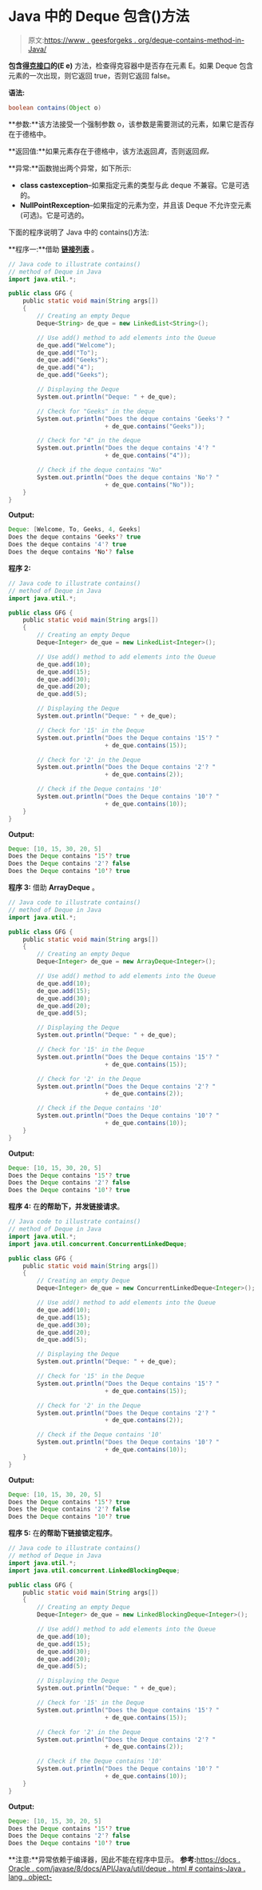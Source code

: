 # Java 中的 Deque 包含()方法

> 原文:[https://www . geesforgeks . org/deque-contains-method-in-Java/](https://www.geeksforgeeks.org/deque-contains-method-in-java/)

**包含[得克接口](https://www.geeksforgeeks.org/deque-interface-java-example/)的(E e)** 方法，检查得克容器中是否存在元素 E。如果 Deque 包含元素的一次出现，则它返回 true，否则它返回 false。

**语法:**

```java
boolean contains(Object o)
```

**参数:**该方法接受一个强制参数 o，该参数是需要测试的元素，如果它是否存在于德格中。

**返回值:**如果元素存在于德格中，该方法返回*真*，否则返回*假。*

**异常:**函数抛出两个异常，如下所示:

*   **class castexception**–如果指定元素的类型与此 deque 不兼容。它是可选的。
*   **NullPointRexception**–如果指定的元素为空，并且该 Deque 不允许空元素(可选)。它是可选的。

下面的程序说明了 Java 中的 contains()方法:

**程序一:**借助 [**链接列表**](https://www.geeksforgeeks.org/linked-list-in-java/) 。

```java
// Java code to illustrate contains()
// method of Deque in Java
import java.util.*;

public class GFG {
    public static void main(String args[])
    {
        // Creating an empty Deque
        Deque<String> de_que = new LinkedList<String>();

        // Use add() method to add elements into the Queue
        de_que.add("Welcome");
        de_que.add("To");
        de_que.add("Geeks");
        de_que.add("4");
        de_que.add("Geeks");

        // Displaying the Deque
        System.out.println("Deque: " + de_que);

        // Check for "Geeks" in the deque
        System.out.println("Does the deque contains 'Geeks'? "
                           + de_que.contains("Geeks"));

        // Check for "4" in the deque
        System.out.println("Does the deque contains '4'? "
                           + de_que.contains("4"));

        // Check if the deque contains "No"
        System.out.println("Does the deque contains 'No'? "
                           + de_que.contains("No"));
    }
}
```

**Output:**

```java
Deque: [Welcome, To, Geeks, 4, Geeks]
Does the deque contains 'Geeks'? true
Does the deque contains '4'? true
Does the deque contains 'No'? false

```

**程序 2:**

```java
// Java code to illustrate contains()
// method of Deque in Java
import java.util.*;

public class GFG {
    public static void main(String args[])
    {
        // Creating an empty Deque
        Deque<Integer> de_que = new LinkedList<Integer>();

        // Use add() method to add elements into the Queue
        de_que.add(10);
        de_que.add(15);
        de_que.add(30);
        de_que.add(20);
        de_que.add(5);

        // Displaying the Deque
        System.out.println("Deque: " + de_que);

        // Check for '15' in the Deque
        System.out.println("Does the Deque contains '15'? "
                           + de_que.contains(15));

        // Check for '2' in the Deque
        System.out.println("Does the Deque contains '2'? "
                           + de_que.contains(2));

        // Check if the Deque contains '10'
        System.out.println("Does the Deque contains '10'? "
                           + de_que.contains(10));
    }
}
```

**Output:**

```java
Deque: [10, 15, 30, 20, 5]
Does the Deque contains '15'? true
Does the Deque contains '2'? false
Does the Deque contains '10'? true

```

**程序 3:** 借助 **ArrayDeque** 。

```java
// Java code to illustrate contains()
// method of Deque in Java
import java.util.*;

public class GFG {
    public static void main(String args[])
    {
        // Creating an empty Deque
        Deque<Integer> de_que = new ArrayDeque<Integer>();

        // Use add() method to add elements into the Queue
        de_que.add(10);
        de_que.add(15);
        de_que.add(30);
        de_que.add(20);
        de_que.add(5);

        // Displaying the Deque
        System.out.println("Deque: " + de_que);

        // Check for '15' in the Deque
        System.out.println("Does the Deque contains '15'? "
                           + de_que.contains(15));

        // Check for '2' in the Deque
        System.out.println("Does the Deque contains '2'? "
                           + de_que.contains(2));

        // Check if the Deque contains '10'
        System.out.println("Does the Deque contains '10'? "
                           + de_que.contains(10));
    }
}
```

**Output:**

```java
Deque: [10, 15, 30, 20, 5]
Does the Deque contains '15'? true
Does the Deque contains '2'? false
Does the Deque contains '10'? true

```

**程序 4:** 在**的帮助下，并发链接请求**。

```java
// Java code to illustrate contains()
// method of Deque in Java
import java.util.*;
import java.util.concurrent.ConcurrentLinkedDeque;

public class GFG {
    public static void main(String args[])
    {
        // Creating an empty Deque
        Deque<Integer> de_que = new ConcurrentLinkedDeque<Integer>();

        // Use add() method to add elements into the Queue
        de_que.add(10);
        de_que.add(15);
        de_que.add(30);
        de_que.add(20);
        de_que.add(5);

        // Displaying the Deque
        System.out.println("Deque: " + de_que);

        // Check for '15' in the Deque
        System.out.println("Does the Deque contains '15'? "
                           + de_que.contains(15));

        // Check for '2' in the Deque
        System.out.println("Does the Deque contains '2'? "
                           + de_que.contains(2));

        // Check if the Deque contains '10'
        System.out.println("Does the Deque contains '10'? "
                           + de_que.contains(10));
    }
}
```

**Output:**

```java
Deque: [10, 15, 30, 20, 5]
Does the Deque contains '15'? true
Does the Deque contains '2'? false
Does the Deque contains '10'? true

```

**程序 5:** 在**的帮助下链接锁定程序**。

```java
// Java code to illustrate contains()
// method of Deque in Java
import java.util.*;
import java.util.concurrent.LinkedBlockingDeque;

public class GFG {
    public static void main(String args[])
    {
        // Creating an empty Deque
        Deque<Integer> de_que = new LinkedBlockingDeque<Integer>();

        // Use add() method to add elements into the Queue
        de_que.add(10);
        de_que.add(15);
        de_que.add(30);
        de_que.add(20);
        de_que.add(5);

        // Displaying the Deque
        System.out.println("Deque: " + de_que);

        // Check for '15' in the Deque
        System.out.println("Does the Deque contains '15'? "
                           + de_que.contains(15));

        // Check for '2' in the Deque
        System.out.println("Does the Deque contains '2'? "
                           + de_que.contains(2));

        // Check if the Deque contains '10'
        System.out.println("Does the Deque contains '10'? "
                           + de_que.contains(10));
    }
}
```

**Output:**

```java
Deque: [10, 15, 30, 20, 5]
Does the Deque contains '15'? true
Does the Deque contains '2'? false
Does the Deque contains '10'? true

```

**注意:**异常依赖于编译器，因此不能在程序中显示。
**参考:**[https://docs . Oracle . com/javase/8/docs/API/Java/util/deque . html # contains-Java . lang . object-](https://docs.oracle.com/javase/8/docs/api/java/util/Deque.html#contains-java.lang.Object-)